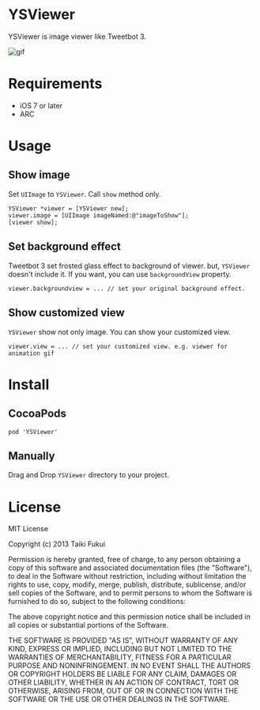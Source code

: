 # YSViewer
YSViewer is image viewer like Tweetbot 3.

![gif](./demo.gif)

# Requirements
- iOS 7 or later
- ARC

# Usage
## Show image
Set `UIImage` to `YSViewer`. Call `show` method only.

``` objc
YSViewer *viewer = [YSViewer new];
viewer.image = [UIImage imageNamed:@"imageToShow"];
[viewer show];
```

## Set background effect
Tweetbot 3 set frosted glass effect to background of viewer. but, `YSViewer` doesn't include it. If you want, you can use `backgroundView` property.

``` objc
viewer.backgroundview = ... // set your original background effect.
```

## Show customized view
`YSViewer` show not only image. You can show your customized view.

``` objc
viewer.view = ... // set your customized view. e.g. viewer for animation gif
```

# Install

## CocoaPods
```
pod 'YSViewer'
```

## Manually
Drag and Drop `YSViewer` directory to your project.

# License
MIT License

Copyright (c) 2013 Taiki Fukui

Permission is hereby granted, free of charge, to any person obtaining a copy of this software and associated documentation files (the "Software"), to deal in the Software without restriction, including without limitation the rights to use, copy, modify, merge, publish, distribute, sublicense, and/or sell copies of the Software, and to permit persons to whom the Software is furnished to do so, subject to the following conditions:

The above copyright notice and this permission notice shall be included in all copies or substantial portions of the Software.

THE SOFTWARE IS PROVIDED "AS IS", WITHOUT WARRANTY OF ANY KIND, EXPRESS OR IMPLIED, INCLUDING BUT NOT LIMITED TO THE WARRANTIES OF MERCHANTABILITY, FITNESS FOR A PARTICULAR PURPOSE AND NONINFRINGEMENT. IN NO EVENT SHALL THE AUTHORS OR COPYRIGHT HOLDERS BE LIABLE FOR ANY CLAIM, DAMAGES OR OTHER LIABILITY, WHETHER IN AN ACTION OF CONTRACT, TORT OR OTHERWISE, ARISING FROM, OUT OF OR IN CONNECTION WITH THE SOFTWARE OR THE USE OR OTHER DEALINGS IN THE SOFTWARE.
